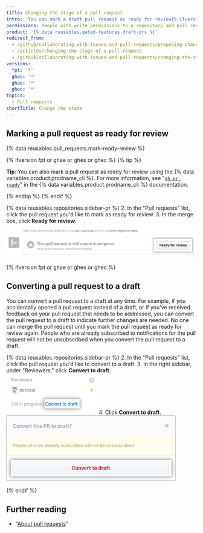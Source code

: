 ```yaml
---
title: Changing the stage of a pull request
intro: 'You can mark a draft pull request as ready for review{% ifversion fpt or ghae or ghes or ghec %} or convert a pull request to a draft{% endif %}.'
permissions: People with write permissions to a repository and pull request authors can change the stage of a pull request.
product: '{% data reusables.gated-features.draft-prs %}'
redirect_from:
  - /github/collaborating-with-issues-and-pull-requests/proposing-changes-to-your-work-with-pull-requests/changing-the-stage-of-a-pull-request
  - /articles/changing-the-stage-of-a-pull-request
  - /github/collaborating-with-issues-and-pull-requests/changing-the-stage-of-a-pull-request
versions:
  fpt: '*'
  ghes: '*'
  ghae: '*'
  ghec: '*'
topics:
  - Pull requests
shortTitle: Change the state
---
```

## Marking a pull request as ready for review

{% data reusables.pull_requests.mark-ready-review %} 

{% ifversion fpt or ghae or ghes or ghec %}
{% tip %}

**Tip**: You can also mark a pull request as ready for review using the {% data variables.product.prodname_cli %}. For more information, see "[`gh pr ready`](https://cli.github.com/manual/gh_pr_ready)" in the {% data variables.product.prodname_cli %} documentation.

{% endtip %}
{% endif %}

{% data reusables.repositories.sidebar-pr %}
2. In the "Pull requests" list, click the pull request you'd like to mark as ready for review.
3. In the merge box, click **Ready for review**.
  ![Ready for review button](/assets/images/help/pull_requests/ready-for-review-button.png)

{% ifversion fpt or ghae or ghes or ghec %}

## Converting a pull request to a draft

You can convert a pull request to a draft at any time. For example, if you accidentally opened a pull request instead of a draft, or if you've received feedback on your pull request that needs to be addressed, you can convert the pull request to a draft to indicate further changes are needed. No one can merge the pull request until you mark the pull request as ready for review again. People who are already subscribed to notifications for the pull request will not be unsubscribed when you convert the pull request to a draft.

{% data reusables.repositories.sidebar-pr %}
2. In the "Pull requests" list, click the pull request you'd like to convert to a draft.
3. In the right sidebar, under "Reviewers," click **Convert to draft**.
  ![Convert to draft link](/assets/images/help/pull_requests/convert-to-draft-link.png)
4. Click **Convert to draft**.
  ![Convert to draft confirmation](/assets/images/help/pull_requests/convert-to-draft-dialog.png)

{% endif %}

## Further reading

- "[About pull requests](/github/collaborating-with-issues-and-pull-requests/about-pull-requests)"
